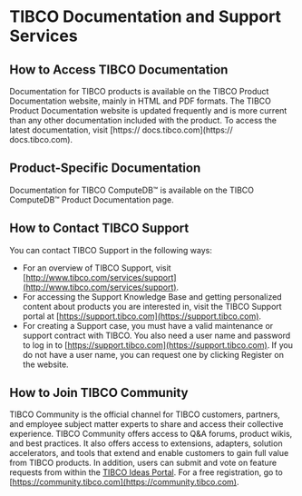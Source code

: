 # TIBCO Documentation and Support Services

## How to Access TIBCO Documentation
Documentation for TIBCO products is available on the TIBCO Product Documentation website, mainly in HTML and PDF formats.
The TIBCO Product Documentation website is updated frequently and is more current than any other
documentation included with the product. To access the latest documentation, visit [https:// docs.tibco.com](https:// docs.tibco.com).

## Product-Specific Documentation
Documentation for TIBCO ComputeDB™ is available on the TIBCO ComputeDB™ Product Documentation page.

## How to Contact TIBCO Support
You can contact TIBCO Support in the following ways:

*	For an overview of TIBCO Support, visit [http://www.tibco.com/services/support](http://www.tibco.com/services/support).
*	For accessing the Support Knowledge Base and getting personalized content about products you are interested in, visit the TIBCO Support portal at [https://support.tibco.com](https://support.tibco.com). 
*	For creating a Support case, you must have a valid maintenance or support contract with TIBCO. You also need a user name and password to log in to [https://support.tibco.com](https://support.tibco.com). If you do not have a user name, you can request one by clicking Register on the website.

## How to Join TIBCO Community
TIBCO Community is the official channel for TIBCO customers, partners, and employee subject matter experts to share and access their collective experience. TIBCO Community offers access to Q&A forums, product wikis, and best practices. It also offers access to extensions, adapters, solution accelerators, and tools that extend and enable customers to gain full value from TIBCO products. In addition, users can submit and vote on feature requests from within the [TIBCO Ideas Portal](https://ideas.tibco.com/). For a free registration, go to [https://community.tibco.com](https://community.tibco.com).

